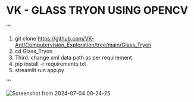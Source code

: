 # **VK - GLASS TRYON USING OPENCV**

'''
1. git clone https://github.com/VK-Ant/Computervision_Exploration/tree/main/Glass_Tryon
2. cd Glass_Tryon
3. Third: change xml data path as per requirement
4. pip install -r requirements.txt
5. streamlit run app.py

'''

![Screenshot from 2024-07-04 00-24-25](https://github.com/VK-Ant/Computervision_Exploration/assets/75832198/b6037847-463a-46b2-a1c9-105979e50750)
